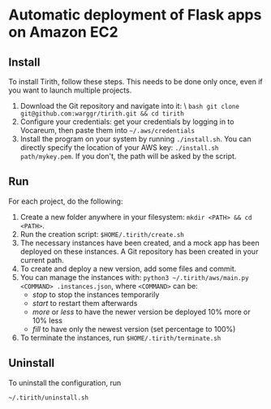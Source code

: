 # Automatic deployment of Flask apps on Amazon EC2

## Install

To install Tirith, follow these steps. This needs to be done only once, even if you want to launch multiple projects.

1. Download the Git repository and navigate into it: \\
	```bash git clone git@github.com:warggr/tirith.git && cd tirith```
2. Configure your credentials: get your credentials by logging in to Vocareum, then paste them into `~/.aws/credentials`
3. Install the program on your system by running `./install.sh`. You can directly specify the location of your AWS key: `./install.sh path/mykey.pem`. If you don't, the path will be asked by the script.

## Run

For each project, do the following:

1. Create a new folder anywhere in your filesystem: `mkdir <PATH> && cd <PATH>`.
2. Run the creation script: `$HOME/.tirith/create.sh`
3. The necessary instances have been created, and a mock app has been deployed on these instances. A Git repository has been created in your current path.
4. To create and deploy a new version, add some files and commit.
5. You can manage the instances with: ```python3 ~/.tirith/aws/main.py <COMMAND> .instances.json```, where `<COMMAND>` can be:
	- *stop* to stop the instances temporarily
	- *start* to restart them afterwards
	- *more* or *less* to have the newer version be deployed 10% more or 10% less
	- *fill* to have only the newest version (set percentage to 100%)
6. To terminate the instances, run `$HOME/.tirith/terminate.sh`

## Uninstall

To uninstall the configuration, run

`~/.tirith/uninstall.sh`
